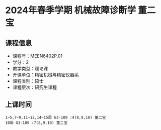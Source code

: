 # 2024年春季学期 机械故障诊断学 董二宝






## 课程信息

- 课程号：MEEN6402P.01
- 学分：2
- 教学类型：理论课
- 开课单位：精密机械与精密仪器系
- 课程类别：硕士
- 课程层次：研究生课程

## 上课时间

```
1~5,7~9,11~12,14~15周 G3-109 :4(8,9,10) 董二宝
10周 G3-109 :7(8,9,10) 董二宝
```

